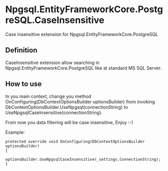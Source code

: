 # Npgsql.EntityFrameworkCore.PostgreSQL.CaseInsensitive
Case insensitive extension for Npgsql.EntityFrameworkCore.PostgreSQL

## Definition

CaseInsensitive extension allow searching in Npgsql.EntityFrameworkCore.PostgreSQL like at standard MS SQL Server.

## How to use

In you main context, change you method OnConfiguring(DbContextOptionsBuilder optionsBuilder) from invoking 
DbContextOptionsBuilder.UseNpgsql(connectionString) to UseNpgsqlCaseInsensitive(connectionString). 

From now you data filtering will be case insensitive, Enjoy :-) 

Example:
```
protected override void OnConfiguring(DbContextOptionsBuilder optionsBuilder)
{
    optionsBuilder.UseNpgsqlCaseInsensitive(_settings.ConnectionString);
}

```
